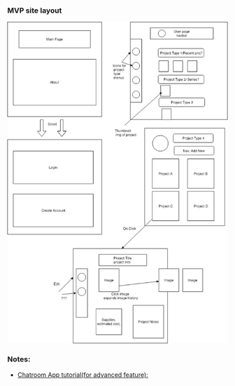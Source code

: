 ### MVP site layout

![alt text](src/assets/img/CapstoneLayout1.png "MVP web layout")

### Notes:

* [Chatroom App tutorial(for advanced feature):](https://www.freecodecamp.org/news/full-react-course-how-to-build-a-chat-room/)


